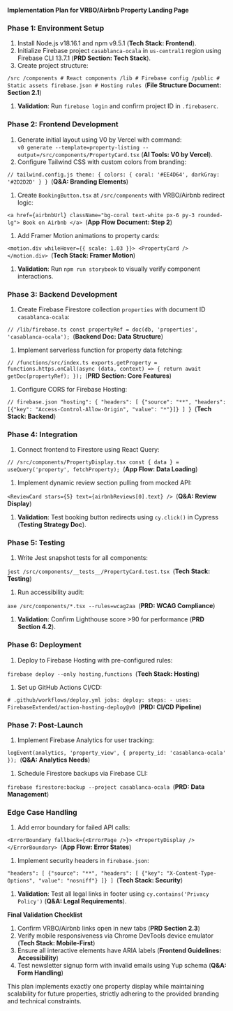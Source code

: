 **Implementation Plan for VRBO/Airbnb Property Landing Page**

### **Phase 1: Environment Setup**

1.  Install Node.js v18.16.1 and npm v9.5.1 (**Tech Stack: Frontend**).
2.  Initialize Firebase project `casablanca-ocala` in `us-central1` region using Firebase CLI 13.7.1 (**PRD Section: Tech Stack**).
3.  Create project structure:

`/src /components # React components /lib # Firebase config /public # Static assets firebase.json # Hosting rules `(**File Structure Document: Section 2.1**)

1.  **Validation**: Run `firebase login` and confirm project ID in `.firebaserc`.

### **Phase 2: Frontend Development**

1.  Generate initial layout using V0 by Vercel with command:\
    `v0 generate --template=property-listing --output=/src/components/PropertyCard.tsx` (**AI Tools: V0 by Vercel**).
2.  Configure Tailwind CSS with custom colors from branding:

`// tailwind.config.js theme: { colors: { coral: '#EE4D64', darkGray: '#2D2D2D' } } `(**Q&A: Branding Elements**)

1.  Create `BookingButton.tsx` at `/src/components` with VRBO/Airbnb redirect logic:

`<a href={airbnbUrl} className="bg-coral text-white px-6 py-3 rounded-lg"> Book on Airbnb </a> `(**App Flow Document: Step 2**)

1.  Add Framer Motion animations to property cards:

`<motion.div whileHover={{ scale: 1.03 }}> <PropertyCard /> </motion.div> `(**Tech Stack: Framer Motion**)

1.  **Validation**: Run `npm run storybook` to visually verify component interactions.

### **Phase 3: Backend Development**

1.  Create Firebase Firestore collection `properties` with document ID `casablanca-ocala`:

`// /lib/firebase.ts const propertyRef = doc(db, 'properties', 'casablanca-ocala'); `(**Backend Doc: Data Structure**)

1.  Implement serverless function for property data fetching:

`// /functions/src/index.ts exports.getProperty = functions.https.onCall(async (data, context) => { return await getDoc(propertyRef); }); `(**PRD Section: Core Features**)

1.  Configure CORS for Firebase Hosting:

`// firebase.json "hosting": { "headers": [ {"source": "**", "headers": [{"key": "Access-Control-Allow-Origin", "value": "*"}]} ] } `(**Tech Stack: Backend**)

### **Phase 4: Integration**

1.  Connect frontend to Firestore using React Query:

`// /src/components/PropertyDisplay.tsx const { data } = useQuery('property', fetchProperty); `(**App Flow: Data Loading**)

1.  Implement dynamic review section pulling from mocked API:

`<ReviewCard stars={5} text={airbnbReviews[0].text} /> `(**Q&A: Review Display**)

1.  **Validation**: Test booking button redirects using `cy.click()` in Cypress (**Testing Strategy Doc**).

### **Phase 5: Testing**

1.  Write Jest snapshot tests for all components:

`jest /src/components/__tests__/PropertyCard.test.tsx `(**Tech Stack: Testing**)

1.  Run accessibility audit:

`axe /src/components/*.tsx --rules=wcag2aa `(**PRD: WCAG Compliance**)

1.  **Validation**: Confirm Lighthouse score >90 for performance (**PRD Section 4.2**).

### **Phase 6: Deployment**

1.  Deploy to Firebase Hosting with pre-configured rules:

`firebase deploy --only hosting,functions `(**Tech Stack: Hosting**)

1.  Set up GitHub Actions CI/CD:

`# .github/workflows/deploy.yml jobs: deploy: steps: - uses: FirebaseExtended/action-hosting-deploy@v0 `(**PRD: CI/CD Pipeline**)

### **Phase 7: Post-Launch**

1.  Implement Firebase Analytics for user tracking:

`logEvent(analytics, 'property_view', { property_id: 'casablanca-ocala' }); `(**Q&A: Analytics Needs**)

1.  Schedule Firestore backups via Firebase CLI:

`firebase firestore:backup --project casablanca-ocala `(**PRD: Data Management**)

### **Edge Case Handling**

1.  Add error boundary for failed API calls:

`<ErrorBoundary fallback={<ErrorPage />}> <PropertyDisplay /> </ErrorBoundary> `(**App Flow: Error States**)

1.  Implement security headers in `firebase.json`:

`"headers": [ {"source": "**", "headers": [ {"key": "X-Content-Type-Options", "value": "nosniff"} ]} ] `(**Tech Stack: Security**)

1.  **Validation**: Test all legal links in footer using `cy.contains('Privacy Policy')` (**Q&A: Legal Requirements**).

**Final Validation Checklist**

1.  Confirm VRBO/Airbnb links open in new tabs (**PRD Section 2.3**)
2.  Verify mobile responsiveness via Chrome DevTools device emulator (**Tech Stack: Mobile-First**)
3.  Ensure all interactive elements have ARIA labels (**Frontend Guidelines: Accessibility**)
4.  Test newsletter signup form with invalid emails using Yup schema (**Q&A: Form Handling**)

This plan implements exactly one property display while maintaining scalability for future properties, strictly adhering to the provided branding and technical constraints.
